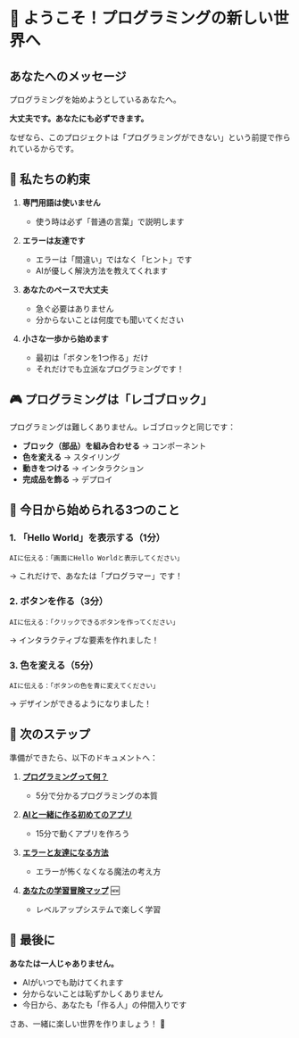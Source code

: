 # 🌈 ようこそ！プログラミングの新しい世界へ

## あなたへのメッセージ

プログラミングを始めようとしているあなたへ。

**大丈夫です。あなたにも必ずできます。**

なぜなら、このプロジェクトは「プログラミングができない」という前提で作られているからです。

## 🤝 私たちの約束

1. **専門用語は使いません**
   - 使う時は必ず「普通の言葉」で説明します

2. **エラーは友達です**
   - エラーは「間違い」ではなく「ヒント」です
   - AIが優しく解決方法を教えてくれます

3. **あなたのペースで大丈夫**
   - 急ぐ必要はありません
   - 分からないことは何度でも聞いてください

4. **小さな一歩から始めます**
   - 最初は「ボタンを1つ作る」だけ
   - それだけでも立派なプログラミングです！

## 🎮 プログラミングは「レゴブロック」

プログラミングは難しくありません。レゴブロックと同じです：

- **ブロック（部品）を組み合わせる** → コンポーネント
- **色を変える** → スタイリング  
- **動きをつける** → インタラクション
- **完成品を飾る** → デプロイ

## 🚀 今日から始められる3つのこと

### 1. 「Hello World」を表示する（1分）
```
AIに伝える：「画面にHello Worldと表示してください」
```
→ これだけで、あなたは「プログラマー」です！

### 2. ボタンを作る（3分）
```
AIに伝える：「クリックできるボタンを作ってください」
```
→ インタラクティブな要素を作れました！

### 3. 色を変える（5分）
```
AIに伝える：「ボタンの色を青に変えてください」
```
→ デザインができるようになりました！

## 📖 次のステップ

準備ができたら、以下のドキュメントへ：

1. **[プログラミングって何？](./01-プログラミングって何.md)**
   - 5分で分かるプログラミングの本質

2. **[AIと一緒に作る初めてのアプリ](./02-AIと一緒に作る初めてのアプリ.md)**
   - 15分で動くアプリを作ろう

3. **[エラーと友達になる方法](./03-エラーと友達になる方法.md)**
   - エラーが怖くなくなる魔法の考え方

4. **[あなたの学習冒険マップ](./04-あなたの学習冒険マップ.md)** 🆕
   - レベルアップシステムで楽しく学習

## 💬 最後に

**あなたは一人じゃありません。**

- AIがいつでも助けてくれます
- 分からないことは恥ずかしくありません
- 今日から、あなたも「作る人」の仲間入りです

さあ、一緒に楽しい世界を作りましょう！ 🎉